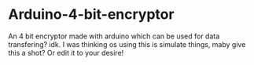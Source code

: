 # Arduino-4-bit-encryptor
An 4 bit encryptor made with arduino which can be used for data transfering? idk.
I was thinking os using this is simulate things,
maby give this a shot? Or edit it to your desire!
